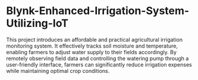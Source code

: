 # Blynk-Enhanced-Irrigation-System-Utilizing-IoT
This project introduces an affordable and practical agricultural irrigation monitoring system. It effectively tracks soil moisture and temperature, enabling farmers to adjust water supply to their fields accordingly. By remotely observing field data and controlling the watering pump through a user-friendly interface, farmers can significantly reduce irrigation expenses while maintaining optimal crop conditions.
